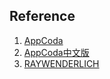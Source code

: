 
Reference
--------------

1. [AppCoda](http://www.appcoda.com)
2. [AppCoda中文版](http://www.appcoda.com.tw)
3. [RAYWENDERLICH](https://www.raywenderlich.com)

<br />








